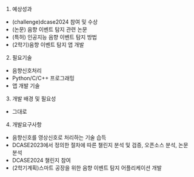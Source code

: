 1. 예상성과
- (challenge)dcase2024 참여 및 수상
- (논문) 음향 이벤트 탐지 관련 논문
- (특허) 인공지능 음향 이벤트 탐지 방법
- (2학기)음향 이벤트 탐지 앱 개발

2. 필요기술
- 음향신호처리
- Python/C/C++ 프로그래밍
- 앱 개발 기술

3. 개발 배경 및 필요성
- 그대로

4. 개발요구사항
- 음향신호를 영상신호로 처리하는 기술 습득
- DCASE2023에서 정의한 절차에 따른 챌린지 분석 및 검증, 오픈소스 분석, 논문 분석
- DCASE2024 챌린지 참여
- (2학기계획)스마트 공장을 위한 음향 이벤트 탐지 어플리케이션 개발
